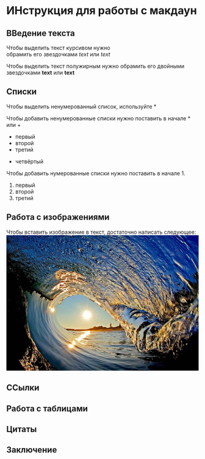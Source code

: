 ﻿# ИНструкция для работы с макдаун

## ВВедение текста

Чтобы выделить текст курсивом нужно  
обрамить его звездочками *text* или _text_  

Чтобы выделить текст полужирным нужно 
обрамить его двойными звездочками **text** или __text__
## Списки

Чтобы выделить ненумерованный список, используйте *

Чтобы добавить ненумерованные списки нужно
поставить в начале * или +

* первый
* второй
* третий
+ четвёртый

Чтобы добавить нумерованные списки нужно
поставить в начале 1.
1. первый
2. второй
3. третий


## Работа с изображениями

Чтобы вставить изображение в текст, достаточно
написать следующее:
![Волна](water.jpg)


## ССылки

## Работа с таблицами

## Цитаты

## Заключение